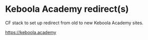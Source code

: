 # Keboola Academy redirect(s)

CF stack to set up redirect from old to new Keboola Academy sites.

https://keboola.academy
